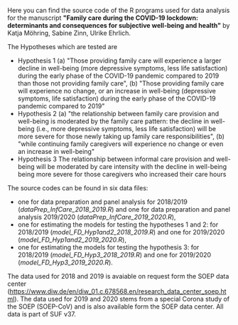 Here you can find the source code of the R programs used for data analysis for the manuscript 
**"Family care during the COVID-19 lockdown: determinants and consequences for subjective well-being and health"** 
by Katja Möhring, Sabine Zinn, Ulrike Ehrlich.

The Hypotheses which are tested are
* Hypothesis 1 
(a) "Those providing family care will experience a larger decline in well-being (more depressive symptoms, less life satisfaction) during the early phase of the COVID-19 pandemic compared to 2019 than those not providing family care", 
(b) "Those providing family care will experience no change, or an increase in well-being (depressive symptoms, life satisfaction) during the early phase of the COVID-19 pandemic compared to 2019"
* Hypothesis 2 
(a) "the relationship between family care provision and well-being is moderated by the family care pattern: the decline in well-being (i.e., more depressive symptoms, less life satisfaction) will be more severe for those newly taking up family care responsibilities", 
(b) "while continuing family caregivers will experience no change or even an increase in well-being"
* Hypothesis 3
The relationship between informal care provision and well-being will be moderated by care intensity with the decline in well-being being more severe for those caregivers who increased their care hours 

The source codes can be found in six data files: 
- one for data preparation and panel analysis for 2018/2019 (*dataPrep_InfCare_2018_2019.R*) and one for data preparation and panel analysis 2019/2020 (*dataPrep_InfCare_2019_2020.R*),
- one for estimating the models for testing the hypotheses 1 and 2: for 2018/2019 (*model_FD_Hyp1and2_2018_2019.R*) and one for 2019/2020 (*model_FD_Hyp1and2_2019_2020.R*), 
- one for estimating the models for testing the hypothesis 3: for 2018/2019 (*model_FD_Hyp3_2018_2019.R*) and one for 2019/2020 (*model_FD_Hyp3_2019_2020.R*).

The data used for 2018 and 2019 is avaiable on request form the SOEP data center (https://www.diw.de/en/diw_01.c.678568.en/research_data_center_soep.html). 
The data used for 2019 and 2020 stems from a special Corona study of the SOEP (SOEP-CoV) and is also available form the SOEP data center. All data is part of SUF v37.

